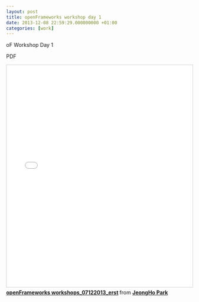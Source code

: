 ```yaml
---
layout: post
title: openFrameworks workshop day 1
date: 2013-12-08 22:59:29.000000000 +01:00
categories: [work]
---
```

oF Workshop Day 1

PDF

<iframe src="//www.slideshare.net/slideshow/embed_code/29015864" width="750" height="600" frameborder="0" marginwidth="0" marginheight="0" scrolling="no" style="border:1px solid #CCC; border-width:1px; margin-bottom:5px; max-width: 100%;" allowfullscreen> </iframe> <div style="margin-bottom:5px"> <strong> <a href="//de.slideshare.net/jeonghoparknet/o-f-workshops07122013erst" title="openFrameworks workshops_07122013_erst" target="_blank">openFrameworks workshops_07122013_erst</a> </strong> from <strong><a href="//www.slideshare.net/jeonghoparknet" target="_blank">JeongHo Park</a></strong> </div>